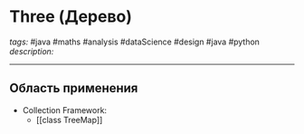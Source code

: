# Three (Дерево)
*tags:* #java #maths #analysis #dataScience #design #java #python 
*description:* 

---

## Область применения
- Collection Framework:
	- [[class TreeMap]]